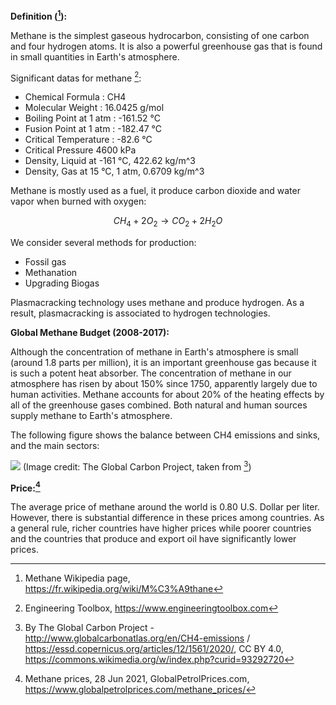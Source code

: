 **Definition ([^1]):**

Methane is the simplest gaseous hydrocarbon, consisting of one carbon and four hydrogen atoms. It is also a powerful greenhouse gas that is found in small quantities in Earth's atmosphere. 

Significant datas for methane [^2]:

  * Chemical Formula : CH4
  * Molecular Weight : 16.0425 g/mol
  * Boiling Point at 1 atm : -161.52 °C
  * Fusion Point at 1 atm : -182.47 °C
  * Critical Temperature : -82.6 °C
  * Critical Pressure 4600 kPa
  * Density, Liquid at -161 °C, 422.62 kg/m^3
  * Density, Gas at 15 °C, 1 atm, 0.6709 kg/m^3

Methane is mostly used as a fuel, it produce carbon dioxide and water vapor when burned with oxygen:

$$CH_4 + 2O_2 → CO_2 + 2H_2O$$

We consider several methods for production:

* Fossil gas
* Methanation
* Upgrading Biogas

Plasmacracking technology uses methane and produce hydrogen. As a result, plasmacracking is associated to hydrogen technologies.

**Global Methane Budget (2008-2017):**

Although the concentration of methane in Earth's atmosphere is small (around 1.8 parts per million), it is an important greenhouse gas because it is such a potent heat absorber. The concentration of methane in our atmosphere has risen by about 150% since 1750, apparently largely due to human activities. Methane accounts for about 20% of the heating effects by all of the greenhouse gases combined. Both natural and human sources supply methane to Earth's atmosphere.

The following figure shows the balance between CH4 emissions and sinks, and the main sectors:

![](1200px-The_Global_Methane_Budget_2008–2017.PNG) 
(Image credit: The Global Carbon Project, taken from [^3])


**Price:[^4]**

The average price of methane around the world is 0.80 U.S. Dollar per liter. However, there is substantial difference in these prices among countries. As a general rule, richer countries have higher prices while poorer countries and the countries that produce and export oil have significantly lower prices.

[^1]: Methane Wikipedia page, https://fr.wikipedia.org/wiki/M%C3%A9thane
[^2]: Engineering Toolbox, https://www.engineeringtoolbox.com
[^3]: By The Global Carbon Project - http://www.globalcarbonatlas.org/en/CH4-emissions / https://essd.copernicus.org/articles/12/1561/2020/, CC BY 4.0, https://commons.wikimedia.org/w/index.php?curid=93292720
[^4]: Methane prices, 28 Jun 2021, GlobalPetrolPrices.com, https://www.globalpetrolprices.com/methane_prices/

